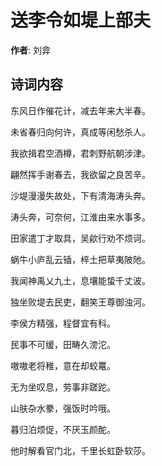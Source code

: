 # 送李令如堤上部夫

**作者**: 刘弇

## 诗词内容

东风日作催花计，减去年来大半春。

未省春归向何许，真成等闲愁杀人。

我欲揖君空酒樽，君刺野航朝涉津。

翩然挥手谢春去，我欲留之良苦辛。

沙堤漫漫失故处，下有清海涛头奔。

涛头奔，可奈何，江淮由来水事多。

田家遣丁才取具，吴歈行劝不烦诃。

蜗牛小庐乱云锸，梓土把草夷陂阤。

我闻神禹乂九土，息壤能蛰千丈波。

独坐败堤去民吏，翻笑王尊御浊河。

李侯方精强，程督宜有科。

民事不可缓，田畴久滂沱。

嗷嗷老将稚，意在却蛟鼍。

无为坐叹息，劳事非蹉跎。

山肤杂水豢，强饭时吟哦。

暮归泊烦促，不厌玉颜酡。

他时解看官门北，千里长虹卧软莎。

